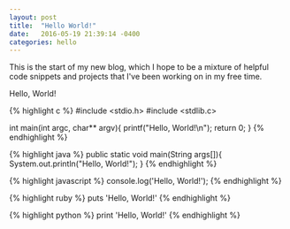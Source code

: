```yaml
---
layout: post
title:  "Hello World!"
date:   2016-05-19 21:39:14 -0400
categories: hello
---
```

This is the start of my new blog, which I hope to be a mixture of helpful code
snippets and projects that I've been working on in my free time.

Hello, World!

{% highlight c %}
#include <stdio.h>
#include <stdlib.c>

int main(int argc, char** argv){
  printf("Hello, World!\n");
  return 0;
}
{% endhighlight %}

{% highlight java %}
public static void main(String args[]){
  System.out.println("Hello, World!");
}
{% endhighlight %}

{% highlight javascript %}
console.log('Hello, World!');
{% endhighlight %}

{% highlight ruby %}
puts 'Hello, World!'
{% endhighlight %}

{% highlight python %}
print 'Hello, World!'
{% endhighlight %}
